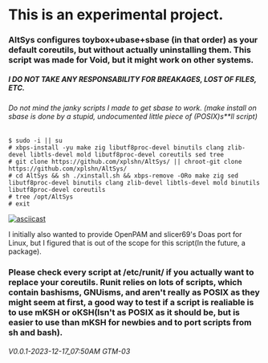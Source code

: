 # This is an experimental project.
### AltSys configures toybox+ubase+sbase (in that order) as your default coreutils, but without actually uninstalling them. This script was made for Void, but it might work on other systems.
##### I DO NOT TAKE ANY RESPONSABILITY FOR BREAKAGES, LOST OF FILES, ETC.
###### Do not mind the janky scripts I made to get sbase to work. (make install on sbase is done by a stupid, undocumented little piece of (POSIX)s**ll script)

```install guide
$ sudo -i || su
# xbps-install -yu make zig libutf8proc-devel binutils clang zlib-devel libtls-devel mold libutf8proc-devel coreutils sed tree
# git clone https://github.com/xplshn/AltSys/ || chroot-git clone https://github.com/xplshn/AltSys/
# cd AltSys && sh ./xinstall.sh && xbps-remove -ORo make zig sed libutf8proc-devel binutils clang zlib-devel libtls-devel mold binutils libutf8proc-devel coreutils
# tree /opt/AltSys
# exit
```
[![asciicast](https://asciinema.org/a/627368.svg)](https://asciinema.org/a/627368)

I initially also wanted to provide OpenPAM and slicer69's Doas port for Linux, but I figured that is out of the scope for this script(In the future, a package).

### Please check every script at /etc/runit/ if you actually want to replace your coreutils. Runit relies on lots of scripts, which contain bashisms, GNUisms, and aren't really as POSIX as they might seem at first, a good way to test if a script is realiable is to use mKSH or oKSH(Isn't as POSIX as it should be, but is easier to use than mKSH for newbies and to port scripts from sh and bash).

###### V0.0.1-2023-12-17_07:50AM GTM-03
